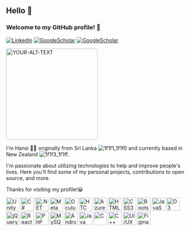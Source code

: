 ## Hello 👋 
### Welcome to my GitHub profile! 🎍

[![LinkedIn](https://img.shields.io/badge/-LinkedIn-blue?style=flat-square&logo=linkedin&logoColor=white)](https://www.linkedin.com/in/hansi-udapola)
[![GoogleScholar](https://img.shields.io/badge/-%20Google%20Scholar-blue?style=flat-square&logo=google%20scholar&logoColor=white)](https://scholar.google.com/citations?user=wWwv3PgAAAAJ&hl=en)
[![GoogleScholar](https://img.shields.io/badge/-%20Orcid-blue?style=flat-square&logo=ORCID&logoColor=white
)](https://orcid.org/0000-0002-6179-3425)

<picture>
    <source media="(prefers-color-scheme: dark)" srcset="https://github.com/HansiUdapola/HansiUdapola/assets/28914861/78d5befc-7af2-4d21-9436-28d1b535b1b8">
    <source media="(prefers-color-scheme: light)" srcset="https://github.com/HansiUdapola/HansiUdapola/assets/28914861/78d5befc-7af2-4d21-9436-28d1b535b1b8">
    <img width = "250" alt="YOUR-ALT-TEXT" src="https://github.com/HansiUdapola/HansiUdapola/assets/28914861/78d5befc-7af2-4d21-9436-28d1b535b1b8">
</picture>


I'm Hansi 👧🏻 originally from Sri Lanka ![1f1f1_1f1f0](https://github.com/HansiUdapola/HansiUdapola/assets/28914861/bb997f34-6e22-4d02-ad96-0a8021670b12) and currently based in New Zealand ![1f1f3_1f1ff](https://github.com/HansiUdapola/HansiUdapola/assets/28914861/ace51c67-2a51-486f-8fc8-60225290d08f).

I'm passionate about utilizing technologies to help and improve people's lives. Here you'll find some of my personal projects, contributions to open source, and more.

Thanks for visiting my profile!😀



<img height = "36" alt="Unity" src="https://github.com/HansiUdapola/HansiUdapola/assets/28914861/5d51c27f-9d30-4090-8b8c-16685660c3f4">
<img height = "36" alt="C#" src="https://github.com/HansiUdapola/HansiUdapola/assets/28914861/a55f4fe9-13f4-4990-9a96-2835f8b7afcc">

<img height = "36" alt=".NET Framework" src="https://github.com/HansiUdapola/HansiUdapola/assets/28914861/5258396f-9739-4374-bcb5-2cacd0256378">
<img height = "36" alt="Meta" src="https://github.com/HansiUdapola/HansiUdapola/assets/28914861/0a63133d-c70d-49b5-bd4d-1f62d5dba932">
<img height = "36" alt="Oculus" src="https://github.com/HansiUdapola/HansiUdapola/assets/28914861/1c22b556-b6ef-4dcc-8fca-944510179305">
<img height = "36" alt="HTC Vive" src="https://github.com/HansiUdapola/HansiUdapola/assets/28914861/05c2fb34-ce29-41e8-affe-917f7b27e3bb">
<img height = "36" alt="Azure" src="https://github.com/HansiUdapola/HansiUdapola/assets/28914861/f8de4c4e-2bd2-47e5-b6ec-ac29c2cb29b5">
<img height = "36" alt="HTML5" src="https://github.com/HansiUdapola/HansiUdapola/assets/28914861/046aca39-ba7e-4c28-b974-83e31059cb6c">
<img height = "36" alt="CSS3" src="https://github.com/HansiUdapola/HansiUdapola/assets/28914861/2bde41e0-4e68-4d38-b778-9d932392becd">
<img height = "36" alt="Bootstrap" src="https://github.com/HansiUdapola/HansiUdapola/assets/28914861/8a295eca-3820-4c97-8409-b6de81a67449">
<img height = "36" alt="JavaScript" src="https://github.com/HansiUdapola/HansiUdapola/assets/28914861/2f3d2f6a-4078-42dd-8e20-da9721b220ba">
<img height = "36" alt="D3" src="https://github.com/HansiUdapola/HansiUdapola/assets/28914861/c9c24e47-0361-492d-9e42-0f3ccee91a0f">
<img height = "36" alt="jQuery" src="https://github.com/HansiUdapola/HansiUdapola/assets/28914861/b15f71de-8331-4954-89a2-227db183bd15">
<img height = "36" alt="React" src="https://github.com/HansiUdapola/HansiUdapola/assets/28914861/feeda582-64d1-4c62-b58e-87de8ac04177">
<img height = "36" alt="PhP" src="https://github.com/HansiUdapola/HansiUdapola/assets/28914861/86d89d01-30b3-4014-8faf-dd7dcfc0cc89">
<img height = "36" alt="MySQL" src="https://github.com/HansiUdapola/HansiUdapola/assets/28914861/43ab2094-4e51-4b96-8cb1-9b50348eb73e">
<img height = "36" alt="Android" src="https://github.com/HansiUdapola/HansiUdapola/assets/28914861/e7de8f4c-0ac2-459a-baea-9173fde7a1c6">
<img height = "36" alt="Java" src="https://github.com/HansiUdapola/HansiUdapola/assets/28914861/95161335-4ed8-4ed7-9a5a-8052c403bc81">
<img height = "36" alt="C" src="https://github.com/HansiUdapola/HansiUdapola/assets/28914861/5f93283c-c5d7-43a7-bc0f-747554e67804">
<img height = "36" alt="C++" src="https://github.com/HansiUdapola/HansiUdapola/assets/28914861/c6a8e3ea-d90e-4990-9470-7cabee1c4d55">
<img height = "36" alt="UI/UX" src="https://github.com/HansiUdapola/HansiUdapola/assets/28914861/5b1a5d0e-86b0-4777-a7c3-3830ca043545">
<img height = "36" alt="Figma" src="https://github.com/HansiUdapola/HansiUdapola/assets/28914861/85bd80a5-5e26-4e83-84d4-9db015ee7469">

















